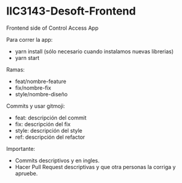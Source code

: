 # IIC3143-Desoft-Frontend
Frontend side of Control Access App

Para correr la app:
- yarn install (sólo necesario cuando instalamos nuevas librerias)
- yarn start

Ramas:
- feat/nombre-feature
- fix/nombre-fix
- style/nombre-diseño

Commits y usar gitmoji:
- feat: descripción del commit
- fix: descripción del fix
- style: descripción del style
- ref: descripción del refactor

Importante: 
- Commits descriptivos y en ingles.
- Hacer Pull Request descriptivas y que otra personas la corriga y apruebe.
